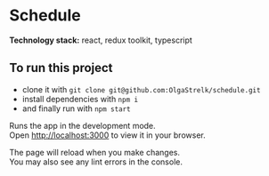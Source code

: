 # Schedule

**Technology stack:** react, redux toolkit, typescript

## To run this project
* clone it with `git clone git@github.com:OlgaStrelk/schedule.git`
* install dependencies with `npm i`
* and finally run with `npm start`

Runs the app in the development mode.\
Open [http://localhost:3000](http://localhost:3000) to view it in your browser.

The page will reload when you make changes.\
You may also see any lint errors in the console.
